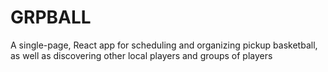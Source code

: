 # GRPBALL
A single-page, React app for scheduling and organizing pickup basketball, as well as discovering other local players and groups of players
